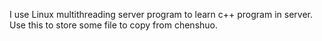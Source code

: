 I use Linux multithreading server program to learn c++ program in server.
Use this to store some file to copy from chenshuo.
